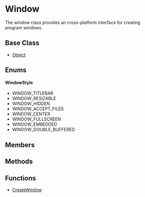 # Window
The window class provides an cross-platform interface for creating program windows.

## Base Class
- [Object](API_Object)

## Enums ##

#### WindowStyle ####
- WINDOW_TITLEBAR
- WINDOW_RESIZABLE
- WINDOW_HIDDEN
- WINDOW_ACCEPT_FILES
- WINDOW_CENTER
- WINDOW_FULLSCREEN
- WINDOW_EMBEDDED
- WINDOW_DOUBLE_BUFFERED

## Members

## Methods

## Functions
- [CreateWindow](API_CreateWindow)
